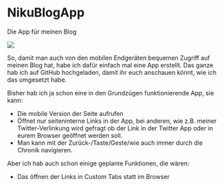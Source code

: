 # NikuBlogApp
Die App für meinen Blog

<img src="https://github.com/Nikurasukun/blog/blob/gh-pages/assets/img/headerimg.jpg"></img>

So, damit man auch von den mobilen Endgeräten bequemen Zugriff auf meinen Blog hat, habe ich dafür einfach mal eine App erstellt. Das ganze hab ich auf GitHub hochgeladen, damit ihr euch anschauen könnt, wie ich das umgesetzt habe.

Bisher hab ich ja schon eine in den Grundzügen funktionierende App, sie kann:
<ul>
  <li>Die mobile Version der Seite aufrufen</li>
  <li>Öffnet nur seiteninterne Links in der App, bei anderen, wie z.B. meiner Twitter-Verlinkung wird gefragt ob der Link in der Twitter App oder in eurem Browser geöffnet werden soll.</li>
  <li>Man kann mit der Zurück-/Taste/Geste/wie auch immer durch die Chronik navigieren.</li>
</ul>

Aber ich hab auch schon einige geplante Funktionen, die wären:
<ul>
  	<li>Das öffnen der Links in Custom Tabs statt im Browser</li>
</ul>
